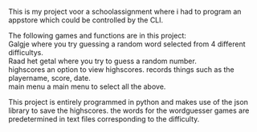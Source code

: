 This is my project voor a schoolassignment where i had to program an appstore which could be controlled by the CLI.


The following games and functions are in this project:<br>
	Galgje               where you try guessing a random word selected from 4 different difficultys.<br>
	Raad het getal       where you try to guess a random number.<br>
	highscores           an option to view highscores. records things such as the playername, score, date.<br>
	main menu            a main menu to select all the above.<br>

 
This project is entirely programmed in python and makes use of the json library to save the highscores. 
the words for the wordguesser games are predetermined in text files corresponding to the difficulty.

